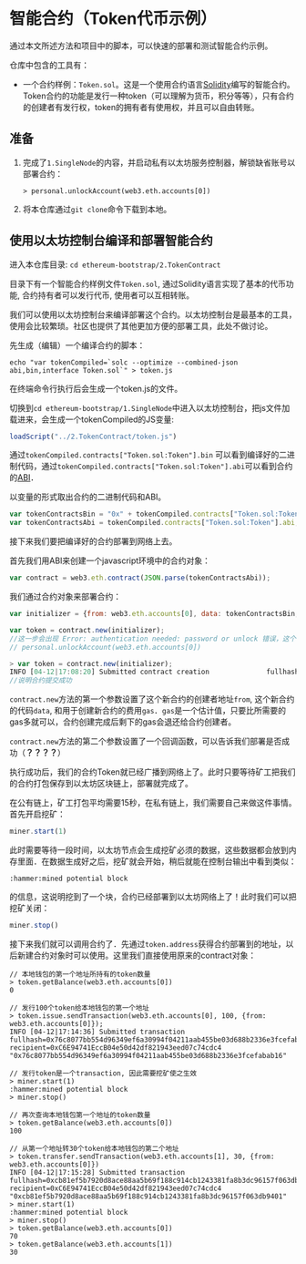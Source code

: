 # 智能合约（Token代币示例）

通过本文所述方法和项目中的脚本，可以快速的部署和测试智能合约示例。

仓库中包含的工具有：

* 一个合约样例：`Token.sol`。这是一个使用合约语言[Solidity](http://solidity.readthedocs.org/en/latest/)编写的智能合约。Token合约的功能是发行一种token（可以理解为货币，积分等等），只有合约的创建者有发行权，token的拥有者有使用权，并且可以自由转账。

## 准备

1. 完成了`1.SingleNode`的内容，并启动私有以太坊服务控制器，解锁缺省账号以部署合约：

   ```
   > personal.unlockAccount(web3.eth.accounts[0])
   ```

2. 将本仓库通过`git clone`命令下载到本地。

## 使用以太坊控制台编译和部署智能合约

进入本仓库目录: `cd ethereum-bootstrap/2.TokenContract`

目录下有一个智能合约样例文件`Token.sol`, 通过Solidity语言实现了基本的代币功能, 合约持有者可以发行代币, 使用者可以互相转账。

我们可以使用以太坊控制台来编译部署这个合约。以太坊控制台是最基本的工具，使用会比较繁琐。社区也提供了其他更加方便的部署工具，此处不做讨论。

先生成（编辑）一个编译合约的脚本：

``echo "var tokenCompiled=`solc --optimize --combined-json abi,bin,interface Token.sol`" > token.js``

在终端命令行执行后会生成一个token.js的文件。

切换到`cd ethereum-bootstrap/1.SingleNode`中进入以太坊控制台，把js文件加载进来，会生成一个tokenCompiled的JS变量:

```javascript
loadScript("../2.TokenContract/token.js")
```

通过`tokenCompiled.contracts["Token.sol:Token"].bin` 可以看到编译好的二进制代码，通过`tokenCompiled.contracts["Token.sol:Token"].abi`可以看到合约的[ABI](https://github.com/ethereum/wiki/wiki/Ethereum-Contract-ABI)．

以变量的形式取出合约的二进制代码和ABI。
```javascript
var tokenContractsBin = "0x" + tokenCompiled.contracts["Token.sol:Token"].bin;
var tokenContractsAbi = tokenCompiled.contracts["Token.sol:Token"].abi;
```

接下来我们要把编译好的合约部署到网络上去。

首先我们用ABI来创建一个javascript环境中的合约对象：

```javascript
var contract = web3.eth.contract(JSON.parse(tokenContractsAbi));
```

我们通过合约对象来部署合约：

```javascript
var initializer = {from: web3.eth.accounts[0], data: tokenContractsBin, gas: 300000};

var token = contract.new(initializer);
//这一步会出现 Error: authentication needed: password or unlock 错误，这个时候需要解锁账号之后再执行
// personal.unlockAccount(web3.eth.accounts[0])
```

```javascript
> var token = contract.new(initializer);
INFO [04-12|17:08:20] Submitted contract creation              fullhash=0xdac957a6e0a914b37d02b176a8d4fd2f9a26ce98146feed58fbeac6f801bc965 contract=0xC6E94741EccB04e50d42df821943eed07c74cdc4
//说明合约提交成功
```

`contract.new`方法的第一个参数设置了这个新合约的创建者地址`from`, 这个新合约的代码`data`, 和用于创建新合约的费用`gas`．`gas`是一个估计值，只要比所需要的gas多就可以，合约创建完成后剩下的gas会退还给合约创建者。

`contract.new`方法的第二个参数设置了一个回调函数，可以告诉我们部署是否成功（**？？？？**）

执行成功后，我们的合约Token就已经广播到网络上了。此时只要等待矿工把我们的合约打包保存到以太坊区块链上，部署就完成了。

在公有链上，矿工打包平均需要15秒，在私有链上，我们需要自己来做这件事情。首先开启挖矿：

```javascript
miner.start(1)
```

此时需要等待一段时间，以太坊节点会生成挖矿必须的数据，这些数据都会放到内存里面．在数据生成好之后，挖矿就会开始，稍后就能在控制台输出中看到类似：

```
:hammer:mined potential block
```

的信息，这说明挖到了一个块，合约已经部署到以太坊网络上了！此时我们可以把挖矿关闭：

```javascript
miner.stop()
```

接下来我们就可以调用合约了．先通过`token.address`获得合约部署到的地址，以后新建合约对象时可以使用。这里我们直接使用原来的contract对象：

```
// 本地钱包的第一个地址所持有的token数量
> token.getBalance(web3.eth.accounts[0])
0

// 发行100个token给本地钱包的第一个地址
> token.issue.sendTransaction(web3.eth.accounts[0], 100, {from: web3.eth.accounts[0]});
INFO [04-12|17:14:36] Submitted transaction                    fullhash=0x76c8077bb554d96349ef6a30994f04211aab455be03d688b2336e3fcefabab16 recipient=0xC6E94741EccB04e50d42df821943eed07c74cdc4
"0x76c8077bb554d96349ef6a30994f04211aab455be03d688b2336e3fcefabab16"

// 发行token是一个transaction, 因此需要挖矿使之生效
> miner.start(1)
:hammer:mined potential block
> miner.stop()

// 再次查询本地钱包第一个地址的token数量
> token.getBalance(web3.eth.accounts[0])
100

// 从第一个地址转30个token给本地钱包的第二个地址
> token.transfer.sendTransaction(web3.eth.accounts[1], 30, {from: web3.eth.accounts[0]})
INFO [04-12|17:15:28] Submitted transaction                    fullhash=0xcb81ef5b7920d8ace88aa5b69f188c914cb1243381fa8b3dc96157f063db9401 recipient=0xC6E94741EccB04e50d42df821943eed07c74cdc4
"0xcb81ef5b7920d8ace88aa5b69f188c914cb1243381fa8b3dc96157f063db9401"
> miner.start(1)
:hammer:mined potential block
> miner.stop()
> token.getBalance(web3.eth.accounts[0])
70
> token.getBalance(web3.eth.accounts[1])
30
```



